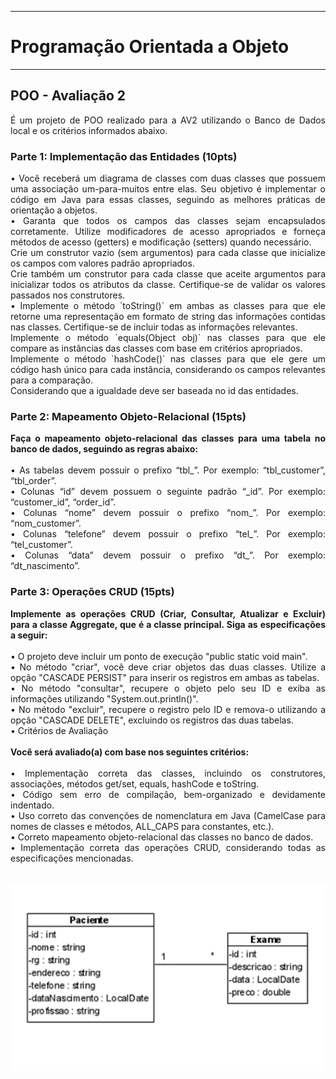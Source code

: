 -----
# Programação Orientada a Objeto
-----

<div align="justify">

## POO - Avaliação 2
<p>
É um projeto de POO realizado para a AV2 utilizando o Banco de Dados local e os critérios informados abaixo.
</p>

### Parte 1: Implementação das Entidades (10pts)
<p>
• Você receberá um diagrama de classes com duas classes que possuem uma associação um-para-muitos entre elas. Seu objetivo é implementar o código em Java para essas classes, seguindo as melhores práticas de orientação a objetos. <br />
• Garanta que todos os campos das classes sejam encapsulados corretamente. Utilize modificadores de acesso apropriados e forneça métodos de acesso (getters) e modificação (setters) quando necessário. <br />
Crie um construtor vazio (sem argumentos) para cada classe que inicialize os campos com valores padrão apropriados. <br />
Crie também um construtor para cada classe que aceite argumentos para inicializar todos os atributos da classe. Certifique-se de validar os valores passados nos construtores. <br />
• Implemente o método `toString()` em ambas as classes para que ele retorne uma representação em formato de string das informações contidas nas classes. Certifique-se de incluir todas as informações relevantes. <br />
Implemente o método `equals(Object obj)` nas classes para que ele compare as instâncias das classes com base em critérios apropriados. <br />
Implemente o método `hashCode()` nas classes para que ele gere um código hash único para cada instância, considerando os campos relevantes para a comparação. <br />
Considerando que a igualdade deve ser baseada no id das entidades. <br />
</p>

### Parte 2: Mapeamento Objeto-Relacional (15pts)
<p>
<b>Faça o mapeamento objeto-relacional das classes para uma tabela no banco de dados, seguindo as regras abaixo:</b> <br />
<br />
• As tabelas devem possuir o prefixo “tbl_”. Por exemplo: “tbl_customer”, “tbl_order”. <br />
• Colunas “id” devem possuem o seguinte padrão “<nome da classe>_id”. Por exemplo: “customer_id”, “order_id”. <br />
• Colunas “nome” devem possuir o prefixo “nom_”. Por exemplo: “nom_customer”. <br /> 
• Colunas “telefone” devem possuir o prefixo “tel_”. Por exemplo: “tel_customer”. <br />
• Colunas “data” devem possuir o prefixo “dt_”. Por exemplo: “dt_nascimento”. <br />
</p>

### Parte 3: Operações CRUD (15pts)

<p>
<b>Implemente as operações CRUD (Criar, Consultar, Atualizar e Excluir) para a classe Aggregate, que é a classe principal. Siga as especificações a seguir:</b> <br />
<br />
• O projeto deve incluir um ponto de execução "public static void main". <br />
• No método "criar", você deve criar objetos das duas classes. Utilize a opção "CASCADE PERSIST" para inserir os registros em ambas as tabelas. <br />
• No método "consultar", recupere o objeto pelo seu ID e exiba as informações utilizando "System.out.println()". <br />
• No método "excluir", recupere o registro pelo ID e remova-o utilizando a opção "CASCADE DELETE", excluindo os registros das duas tabelas. <br />
• Critérios de Avaliação <br />
<br />
<b>Você será avaliado(a) com base nos seguintes critérios:</b> <br />
<br />
• Implementação correta das classes, incluindo os construtores, associações, métodos get/set, equals, hashCode e toString.<br />
• Código sem erro de compilação, bem-organizado e devidamente indentado.<br />
• Uso correto das convenções de nomenclatura em Java (CamelCase para nomes de classes e métodos, ALL_CAPS para constantes, etc.). <br />
• Correto mapeamento objeto-relacional das classes no banco de dados. <br />
• Implementação correta das operações CRUD, considerando todas as especificações mencionadas. <br />
<br />
</p>

<p align="center">
<img alt="ORIENTACAO" src="https://github.com/joaovitorgfs/poo-av2/blob/main/img/orientacao.png" /> <br />
</p>
</div>
